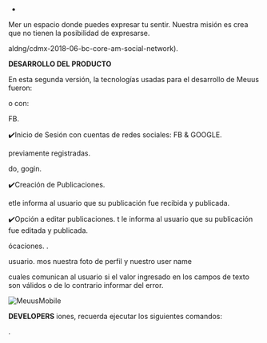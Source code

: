 *
Mer un espacio donde puedes expresar tu sentir. Nuestra misión es crea que no tienen la posibilidad de expresarse.

aldng/cdmx-2018-06-bc-core-am-social-network).

**DESARROLLO DEL PRODUCTO**

En esta segunda versión, la tecnologías usadas para el desarrollo de Meuus fueron:











o con:



FB.


✔️Inicio de Sesión con cuentas de redes sociales: FB & GOOGLE.

previamente registradas.

do, gogin.

✔️Creación de Publicaciones.

etle informa al usuario que su publicación fue recibida y publicada.

✔️Opción a editar publicaciones.
t le informa al usuario que su publicación fue editada y publicada.


ócaciones.
.


 usuario.
mos nuestra foto de perfil y nuestro user name

 cuales comunican al usuario si el valor ingresado en los campos de texto son válidos o de lo contrario informar del error.














![MeuusMobile](https://i.imgur.com/jOTbRi2.png=300x200)


**DEVELOPERS**
 iones, recuerda ejecutar los siguientes comandos:

.








